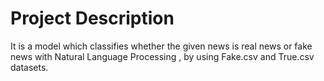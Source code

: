 
# Project Description
It is a model which classifies whether the given news is real news or fake news with Natural Language Processing , by using Fake.csv and True.csv datasets.
